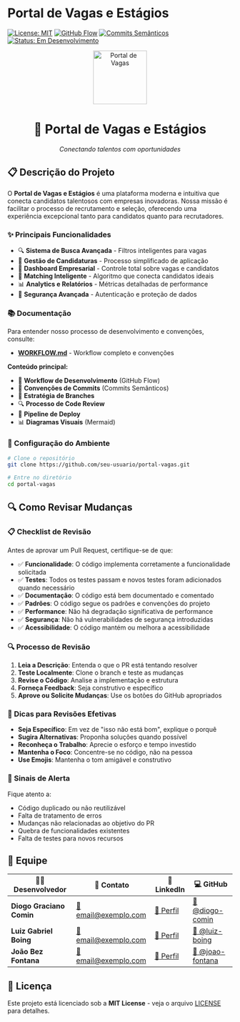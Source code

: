 # Portal de Vagas e Estágios

[![License: MIT](https://img.shields.io/badge/License-MIT-yellow.svg)](https://opensource.org/licenses/MIT)
[![GitHub Flow](https://img.shields.io/badge/Workflow-GitHub%20Flow-blue.svg)](https://guides.github.com/introduction/flow/)
[![Commits Semânticos](https://img.shields.io/badge/Commits-Semânticos-green.svg)](https://www.conventionalcommits.org/)
[![Status: Em Desenvolvimento](https://img.shields.io/badge/Status-Em%20Desenvolvimento-orange.svg)](https://github.com/seu-usuario/portal-vagas)

<div align="center">
  <img src="https://img.icons8.com/?size=100&id=39369&format=png&color=000000" alt="Portal de Vagas" width="120"/>
  <h1>🚀 Portal de Vagas e Estágios</h1>
  <p><em>Conectando talentos com oportunidades</em></p>
</div>

## 📋 Descrição do Projeto

O **Portal de Vagas e Estágios** é uma plataforma moderna e intuitiva que conecta candidatos talentosos com empresas inovadoras. Nossa missão é facilitar o processo de recrutamento e seleção, oferecendo uma experiência excepcional tanto para candidatos quanto para recrutadores.

### ✨ Principais Funcionalidades

- 🔍 **Sistema de Busca Avançada** - Filtros inteligentes para vagas
- 📝 **Gestão de Candidaturas** - Processo simplificado de aplicação
- 🏢 **Dashboard Empresarial** - Controle total sobre vagas e candidatos
- 🤖 **Matching Inteligente** - Algoritmo que conecta candidatos ideais
- 📊 **Analytics e Relatórios** - Métricas detalhadas de performance
- 🔐 **Segurança Avançada** - Autenticação e proteção de dados

### 📚 Documentação

Para entender nosso processo de desenvolvimento e convenções, consulte:

- **[WORKFLOW.md](./WORKFLOW.md)** - Workflow completo e convenções

**Conteúdo principal:**
- 🔄 **Workflow de Desenvolvimento** (GitHub Flow)
- 📝 **Convenções de Commits** (Commits Semânticos)
- 🌿 **Estratégia de Branches**
- 🔍 **Processo de Code Review**
- 🚀 **Pipeline de Deploy**
- 📊 **Diagramas Visuais** (Mermaid)

### 🔧 Configuração do Ambiente

```bash
# Clone o repositório
git clone https://github.com/seu-usuario/portal-vagas.git

# Entre no diretório
cd portal-vagas

```

## 🔍 Como Revisar Mudanças

### 📋 Checklist de Revisão

Antes de aprovar um Pull Request, certifique-se de que:

- ✅ **Funcionalidade**: O código implementa corretamente a funcionalidade solicitada
- ✅ **Testes**: Todos os testes passam e novos testes foram adicionados quando necessário
- ✅ **Documentação**: O código está bem documentado e comentado
- ✅ **Padrões**: O código segue os padrões e convenções do projeto
- ✅ **Performance**: Não há degradação significativa de performance
- ✅ **Segurança**: Não há vulnerabilidades de segurança introduzidas
- ✅ **Acessibilidade**: O código mantém ou melhora a acessibilidade

### 🔍 Processo de Revisão

1. **Leia a Descrição**: Entenda o que o PR está tentando resolver
2. **Teste Localmente**: Clone o branch e teste as mudanças
3. **Revise o Código**: Analise a implementação e estrutura
4. **Forneça Feedback**: Seja construtivo e específico
5. **Aprove ou Solicite Mudanças**: Use os botões do GitHub apropriados

### 💬 Dicas para Revisões Efetivas

- **Seja Específico**: Em vez de "isso não está bom", explique o porquê
- **Sugira Alternativas**: Proponha soluções quando possível
- **Reconheça o Trabalho**: Aprecie o esforço e tempo investido
- **Mantenha o Foco**: Concentre-se no código, não na pessoa
- **Use Emojis**: Mantenha o tom amigável e construtivo

### 🚨 Sinais de Alerta

Fique atento a:
- Código duplicado ou não reutilizável
- Falta de tratamento de erros
- Mudanças não relacionadas ao objetivo do PR
- Quebra de funcionalidades existentes
- Falta de testes para novos recursos

## 🤝 Equipe

<div align="center">

| 👨‍💻 Desenvolvedor | 📧 Contato | 🔗 LinkedIn | 💻 GitHub |
|-------------------|------------|-------------|-----------|
| **Diogo Graciano Comin** | [📧 email@exemplo.com](mailto:email@exemplo.com) | [🔗 Perfil](https://linkedin.com/in/diogo-comin) | [🐙 @diogo-comin](https://github.com/diogo-comin) |
| **Luiz Gabriel Boing** | [📧 email@exemplo.com](mailto:email@exemplo.com) | [🔗 Perfil](https://linkedin.com/in/luiz-boing) | [🐙 @luiz-boing](https://github.com/luiz-boing) |
| **João Bez Fontana** | [📧 email@exemplo.com](mailto:email@exemplo.com) | [🔗 Perfil](https://linkedin.com/in/joao-fontana) | [🐙 @joao-fontana](https://github.com/joao-fontana) |

</div>

## 📄 Licença

Este projeto está licenciado sob a **MIT License** - veja o arquivo [LICENSE](LICENSE) para detalhes.
